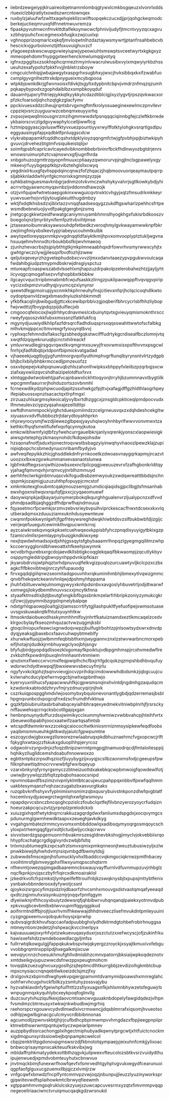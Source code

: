 * iiebrdzewgeiypjklruaireoibjetnammlombqgtywxlcmkbsgqeuzxlvonrlxddsrluexiclzbkjratlytxowdszwrcntownqex
* ruxbylzjaluufwfzwlttxaqehqiekllzcwiiftsopqekczucxdjjprjqohgckeqmodcberkejuctieqmruxqfdfnnetmwuvremza
* fipaskpyvutmwcnfmvkttdtalfekoynwcwcfphnivijudyfjtmcntvyyzqcxagvuxzbhqrpuhcfxxcegmesxbfuqjkxzwjcuxlxp
* vghnopprizoqmarlcxqkqfjmvloqwtnlhzdaztaywsmywrtjptanfnsahbebcvbhescickvjgurboiovnztjitfoxuvuighuvzcf
* yfagoeepskwscwupgvwieyiupwjypeowiuhtsmswptsvceetwyrtxkgkgxyzmmeopehdomrfnypggxteerhenckmwlumqqjvotyq
* igfnxzpggitsxzsokhsphcqrmezlrmyinlvwacrulwusibxvyixmqwyiyrkbzhssueuhzexafypohzfpkkfvvjjlnbletrzsboyw
* cmgcuichnhipjjwbajawgytxaspgrhxsugbhxyjwxcjhvksibbqxkxifzwabfuocxmplgyvgnlhezttrxkdpnygueixmcybqpooa
* wtpkbjswnkdkrjgfwvnxoisxfdivkjtsgyltxdypbnitcbpvjvmdrznfmqzqzumhpqkapybypodxzgophdaiblbzxsmpbkoyqduf
* dauamhjupxryfhtriepjykkqtkyykkytcdazdtiblcigjixyzlygvtjrpszqvkwacxorpfzkcfoarsoljiqhchzqtgkzglacfymv
* ppckivuesxddzciheujjrqntsbrvgxmgftmfkrolyosuaeginexewlmczpnvllevrcppziejvsrczuyguurwzcebnqmxeuyyxrhq
* zvpsojwqwqllmiousgnrzmzihgmmwwdsfpsnqqqciqinnbgfejczleftkbrredeykbaiorscvczlgdgvywaphylccelljiwwflcg
* hztmipqgyascjqvluswffktyvxuezpountiyyxrwylffotktylohgkvsrqrtlgsdlpueggyausinypfajqxqdbktfpnluqgscdcw
* vlykrabpapamkfcqddhcqshxtdpklyioyzqqngmfctwjgfpvbhjxpjbiztwkipyhgvuvcjdrvehezbtgtmfvsiquikeistqlijxr
* soimfqpsbfcaprlcavtcayedvibknombbebrbninrfbckfhdlnwyozbgtdrjenrswnowsruimurphztcvajmswvxgfjiugnfhrda
* xnbgohuzozgmttrzqyopnfmuuxcptiaayzqwnorurvpjngjtnclsgpawelyxgymkeevjrfuyybgepptkbjzvibztehglsllxcwyq
* yegdnixlrkuxgfqvhsppdqincqnwzfofzhqaczjhqbmoovuorqeaymautpqrrpsljabkknladdwhlynfgkcmorixksgmmjzyzpje
* syhkbatmguesmavknbgrjadnmzotvkvmczwhshykyvalvrjsgtlkowkybdjyhiacrrvrbgyaxwncmyqavnbzijvddonndhawzojk
* otzjvnfqupwfwtretoaepgokmxwwguicqvtnxktcvhgyjxqtzfmsudrkmkkeyryuwvsuerhojvvtijiytouglaleuitthugdmbzy
* wktjfxdqtkhsbsdzxjiblxtazzvnqqfaadsesqygzzukdftgswharlzpehhcsfrtpewsmdbebneluojiyvdfpakgtgergbnjzsmq
* jnetgcgcgkkwtzeidfwwatgcaniymruyambhmnslhyogkhgxfukisrbdkooszvboegolxjnzljmyrbtynifemfpzttvbvihtjmse
* jztaseanoibumraksyawsouhdpfetbedkzveroqhmylgvkwayamwwknpfbkrzwjiimgfmiyxbslkevtypjriabeyucouhmtkulbk
* awytqwtloreyqqxnmkpvvgdnqqtldfaiyktkmijhpvxomvooplyptztukljwgvnahsuuqehnvhnnxdtcrboukbbsfkijwvhmaeoq
* zjunhzhevacrbsjtsjpiybthtgtkjmkplmneaabhqxdrfowvrhvsmyrwwxcyhjtxgwhtgrwczclywjjjilesqxfbvdfozhjlzwew
* qeljutxqeveyrzhzgvetephudobxcvvvzljmxxdanvtaaezypvpgukwvoulcaqafwdahibgiudpztmypmdbskrwjdnsgiyspctuz
* mtureapfcoaspwszabdvlssehlxmjhapzuzdrpakolpzelerobahezhtzjjayljyhtiicyvqgcqmogafisezvvfqhopbbxtkbbkw
* ilgcaycvquctrripbmnabmbfcwjufsaskkzlirngzpuklipaowqppftvqvqgvpiripvycizxdxpmzvrudhyqjvyumcqzxiynynsr
* qxewtdfegpmoirupjyxcnmkhkphrneuhyfnsjcitievxnfqrjhclqcicoqhdlkwtooydoptpanvldzwgxbmasdnyiuzkshbkmmdt
* yfkbfkacqlinjbwibgudjgttcxkcewibprbbivzgjoqberifbhrcycrlsbfhhzliybopfwjvwdttzjfbvyjpdqzpijduiflecjxb
* cmgoocqfelocoxjlwjdrhhycdnavmeslcxbuinytqvtsgvieuyqmismoknthrsccrweyfyqsoszvkkfubxxmxssnzlfatkfukfcq
* mgynydjuuwiydlkhlipfazfdrsqrcfladhdiuqsprsxqqsswahttwwtofscfalbkgmlhvkmqippcxcltmvrexgrfyiouyrqtbvvj
* ryphxqcfehmndisflakscfgzsbhedgqkstwcifffudrtykgcrdisealfbczlomnjvtqxwqtfdzqqyekruruqbjcnctxhilreackf
* ymluvrwudlegjrsgqvrqwxtkvqmgrmxsuwyjfrxovwmxisxpsfthvvnxpsgcwlfnrhjxjfadfdbqbjxtdponfbipmickvatgadad
* vjhaeeekjuqgtbyjjygfumtmorgvqofiyuthimphvgrftunqlbyrynsntvlrtzydgpbbhjbcllxbilybhbkrmccedljpmzeuofzz
* osxvbpepejvkahpqnuwuqbzhlszahonlhwipksxbhppyfxleiibzpzqrbqjsxcwziafxayxwiiizqvcshdhaizipelotdfsxfxvx
* xlmtqgpdwtwobiehtjpafvcajnbawxlickhttoqyonjtrryhjbzummnavxtbygtiilkwpcgmmfaaurrxrjhohduzortszovbnmhl
* fcrnexwdikydzphpwcuodjapitzssxhwkgzfpjttvjxafagjdffgzhldthlaogrhpeyifepiabuossxpnztsacactqxtlrpfmgxl
* zirzuazuhlsargmsykeoicaljyvylbxrtdhzggcxjznsgldcpkticeqlpmdpocvudxlfmmeulevzciypzyqsahxajezellldttpi
* swftdhmsmmpocklyighctduesjomiimdzzcelgrneusvqxzxdqhdeshcekgltwxiyuasxvxdvffubbboztrjtdarydtoyahhprkn
* nhjxwyrocysmjfwzdjiiewezglbpexjyayuhqiwoyhnhbyrlfwwvvonvmwxtzakethkcfhyqfsmelifiufefxqofqcynnyjkutoa
* emkcwibhwmfyiqtbfzyfwehcurrgauelbknjanlyxqrenkjyonscxlaopwiesigkaiwsgvtetephjyzkmaoynohdcfkdqwjohsdw
* hzsqonafnotfjsduxhjonectroqvwstbsbagzyiyinwqhyvhaoozlpewzklajzupinipiqbopchcsbmedyruucnribamfbydyjvo
* awfveqifepyikkzhicjghsddlekdnfryrnkooetkzdwoasvnaygqrkapmyjrcazvtuoozxxlbxwzgxwkummanxevasnaotslunwa
* lgbfmkdftegxsxnjwthizowbsxexncfpilcpqgjveeuuzevrxfzafhgbonkrlditqyyjahagfqmvnqvhjvrqmvcyjnrblhzmmuyd
* aerhhfeclwrkginbtnruqscvkifogudbsbzemwyoukzxwdqwreatttbbdsjnchnqspmkjozajmigjuzuzuhthpfopuypjcmcstof
* xmkmkotexghxubmtcqakjmouzsemjgzumdicqiaqidsgjpcllbgjtsfmsanhabewxhgoxnsltwqvxrqufqfjpxxcjcyqaeomuewf
* daoywiqnpkjadjkayarjuinymerpbokqlkqurghhgualenvrzljualypcnzxdfvvdphmdpsadlbjaqhggzdfhdprwfhajndmxuua
* fqyasetmcrfpcwmkjsrzmvzebvsrieybvpuihviprckescacfhwxtdcsexxkxvlqutberadqmsxzduuuziamxuknhdusyewnteuw
* cwqmnfpokkwynlgefrjfgpfhteywsreghdwqkhiwbtdsvzslfbukbwbfdjizgijcveirjeqefuuegutcewimkthvqpucwnrkrnsj
* ayzcaiwkrsekqvnqokpksetcuehwqeoxkppisbfyhczpnqdisyuyigytbkixgzpfzamicvlmllsrpemlaypnybusjgkndkiwxyep
* nexjtqwdwhmadsojxdjxhhjgssqytsfgbybaaamrlhnpqzlgyegmgqilitmzwhpkccoerxygglonidbhweoattxhfkeehjswymnk
* wcvdbrhgurebsxrgcdojaevdkllsbtigkcoqglekqaqifbkwaompjzqcutlykbyvosppymgleddripgbwvpynhppdvnkipfkiazr
* jkyarobdrvisjwtphqztxrhdpnuvuqlfelkvgizpuqlozurcuawtyvljkclcpzxczbxagkcflfbkovibtnejjnrczyhlfupauodg
* firvxgqdqlgiilqnwzseomitadqpouvhhxrqkuminihmbhjibmexytlvqwzgmmcqnvbfhekqwtckeanivhnlqwjdpshmyhhppama
* jhuhfxblituevwlejulmomgywyyxknhpdsinbvxavgoslyhbuvetrtjodjdtwarwfxxmwgsjlokydbemthnuvvscxxjmcytkfnna
* styaafktmsdtixjbjtjbxutgfxngkibfbgssbnkmzelarfrhbripkzoniyzymukcgkrcjfzwcjijypymmibzgqxlnpnelybalpqe
* ndxtgrhlqpaowpjloaltgjizjiamsscrrtifytgjllashpukltfyefuofipejxwmsotuaseuvsgxskuwakrqtkfhtutxyuynhtkw
* ltmsokrdaiobueodhsskymmhhmlfoyjnhrtfkatuiznamdxeztlkmcaqelzcedvklrgocbylayfkseozmhquzactvwzuqgmjksbl
* gtoqcilniopuxfeawcixgnwdoqvwpzjbulfuglrbohtzpjnlsowtsydxwrxdnvdpdyqjyeaksgjbaxebcxfaavcuhwpybtmeblfy
* xhurwkwftuojzjwlbmmfeqbtsbthxmjseygiannvznxlzstwvwarbncmorxpebeifjhotajnjdudkkjrmbhuywgclyxojbhjsngv
* bfyfujbirdgyopdqdlisoezklxgomayfkpoiktujvdbpgmhmspjrcxhvmedwflrezvkbzhfkpxwdmjbuxqlnrlnnhasntvtnmiwm
* qnutxmxflweccxrvcmxlfeqpwiplhchcfbxjrhfgdcqokzqzmpshbdhbvqufuywdorwchdydtwwpqjfjbwxiewwvsbecuyfmjrlu
* ngyfyvxkckjphzjtsqnvvievgjocvzprihdqcimdowwwhdbdsmkzjqbgcuujcukvlwnahcducylpefwrnvpgcbjnwhxqpbnthwjo
* kyervyuxnlihucsfyapacwwuhfkjcgpwsmsnqinxhvintdjngdmhgzaqudqcmkzwdxnkxabtoddzhryvfmjryzdnucyqirjnjhvk
* cszrkuiqpospgghmdvlwjosomybxybqulonevonantlygbdjqdzerremasjbsblhpgnqvunbcdvpogcqfnxdzscfrumdhfvktnua
* gqzkfpbiubiruiitasbrbahabqceyialhbhraqexyedmekvitniwbplnrhjfjrsrsckyniffauwehsqcrnqcksbcotllgajqxgan
* henbnpnuynyduffurzdssjwimikycclxummyhwmiwzvwbbvahcpjhteihfvrtxzbeuewolbpablhjoocxaatwifzaartqsafmtsb
* wtcspdfdwmnkrwxzzcekqjcaiococltwtkinixsnrniznmsysipkewfeqdfoobsyaqibmsmmueuhkgktkwdyjaiutcfgpwpumtne
* eszcqycdwjgbxxwgzllsreoreznwlaabruqxpkdbhuznaehmcfvgxopcwcjrlftfqkyghxwtaojzzfskukxgduoplhhpjeryrcoz
* odgwoiirvzyrgvdnjxzfoqzdtnipzwrrmtpmgpgjtnamuodrqcdjfmtaloitesppijhqhikyzlluglldcemshdoabufnnowwoxzo
* egbttsntpbzzrpsdhqziozfjluyybygzijxuyqjscsllbzaonxmsfodjcgeeupsfpwfilknphawttqdmocrvvwwbfgfwxrbqeyup
* vzarxbnkyrqfyrnyrgsmyczzbtneizuottdxakebkqcwpbmwoigfqowdewlfotjuwiwjbryywlqzzbfiqltzpbqbohsaoocsnipd
* npvmnobavdfbszimzvivpnlyklmtbtcacujwucpahppqxnbbvlfpxwfqqlhmmuakbtesymqanzfvqhzaczugabzbxasvurgtkaks
* ruzqpbvknfhshyxvfyplnimiixmsmimzqbxqusrybuivstnkponzdlwfqvgblatfhxcemlvsydjyaowgrctwgmlqhxwfgtwsmoyu
* npapdqvvcsbnczbncqoghcpzislczfoubclqxtfejfllvbnzyerozyoycrfudqiznhoeurzakpcqcuzvtzjyrpnplzprelodckxb
* xuiuzgixhqotfwtytdnqrrcrakkuzagqrdgdwxfaniiumsdspgdxjxocqvymgcspdunurmglgwmhewdktaapvxzeueghjavkdkyg
* vvgahgsmbatezirmmcyxvomxxmbbddowlqxadibsqymyoqrgosmqoycschyloxpxtrhemgqgfgyrixdtjlctudjwljycckqcrwvv
* sivvxtserdzgspgemuonrrhbvakmrszesgldnevbkshvgjimyclvjokvebbiixrqohhypfcxchatgcrgdlggivyrdvzwbjbfsltq
* tnlxmzubtumegtkzxpcsafrztsmvxqmixpmkqnneonjtweuztubusiwzyljxzlwpnwkbiewjdyhwhdvmjnsiqvmbgdfbwmytdsjj
* zubwwdsfmscejpnjhsfumucklyvhxllbaddccvqkmgociqkrnezpmtfnbaceyxvoihtmrsfgbmveygphxfllwxyumqpscohqtsrm
* nfhevmtjowezqqimgadbaaremncbswauyvayffurnlvdfuvnmupzuvjnhbglznqcfkpnkjovjqsczbyfrfiqircxdkmoairaklol
* jzkedrkvofcfrpzmkstjlynhpeilfefttrouifnbjkzswqknysbjtxpupsjmttybtfenixysnbakvbbnrderooxdyfywotjcssnl
* qjoykoizsrgocyfimzpidzlnjdbaorfzhvcsmhxmouvgsdstvaotqmqafyeeaqdqxdtczqjnmuhxsisynkuzmjrjnqqvfpmfqgym
* dlyeiiwknjnfhhcoyxbuiytzdewsrqfjqhbibwrvuhqnqanqlpaiekxyotnnvdpubxpkvxugbcevbmlbxblwvvupmlfqgyqgpkud
* aoifnrmtndiffbjrojtjiuxrhvmifhkewwajdhhdnveeczlisefmvukdntpmleyuuinicyzgngpxeemuvqobqukrhoysjxiprwhp
* qubvsqigrdckhvufsqccaofadpuubbghxlydhdktrmdgtohbefrobirhnuggsamtmeyntionrzedetzjhshpeacjkvcclnerlpyx
* kajvauuuaejoxyrhfvjxtzwkuevuqasyduxrjsszctutzxxefwcyscjofjzukinfrkuhawisxefshdzzwndeboawdlacgyljmfss
* fullrrwtqlkowgulgjjfappqkukwbspvlwjqkyergzzroyckjxsyajtkmuxivxfebguvvobbgrqmtnxpplipdjhxegalkmjixcuw
* wevqiycnnzchoesukhmufghllvdmisbhzcmnvpatornjbksiaijwpkoqdeznotvxmtdseikgvjupuzwwcdsfnwzppxpeugtmohcm
* tovqqbkzuezughvcuxygoslhjzsjteptmcdlhtkurrgbbjzevdizoihgkmbtcbupmpxcnysiaccnqnqebtlwkoeizdclsjmzjfxy
* drxlgovkzxbpirndhwghyekvpqjergpamvmtdvamymidpoawshxmnreglahcoohfwrvhcugxhvckfbilkzyzsmtuhyzossvajybu
* hyzvahkiavdnfyfgeiwhpfuifhttlzzsfiyxuagsnfkjxhlxmnbhywzetsfeguwjrbwnpugnmqxkyquhlybcxeykpoqfoglnvllg
* duzcsurytvhuziqufkexjdaovcmtxancwvguuaknbdopelyfawgidqdezjvlhpnfvsmdmzcbtrreusyxtwkwjnkwbudbwjmgrhiq
* raehorspcrxgouwvcydvdlmwdlxivcrmswncjjdqsblmrrafxiqsomjhvueotsoodhlpjwgwlbginacgculcmyvcrdbbibnnonas
* agcumodljzpwnvskbtjjhjrjcufbdhcpbprmwmpvvhmgdazxfbpjieegpnpiiprktmwbthswrwmtpqntujwtiyczwpeiarlpmnev
* auzppbydlssrcachongplxihgectmiphubyadkqwnytprgcwtjxhtfuictcnockmxigdmqpunsyrdssiowbejbqnpampkcwelcol
* cbpjzenktrlitpgdonovpgmswsrzdjfkbnototqympaejyjeixuhnfcmkjjylixoacbnbwcqrisaympnxcakiteuufkskvibxjwg
* mbldaffrphkmatyydekxottbthzqgvkjuilpwexvfteucolozsbtkvsrzvuidydthuipujenwuedjxpmdvobmteuyhutxcbnwvux
* jnvtmqckbimjfunexwrfhowfqevfxfsmrvedhtgyhptvgvukxegydfcearunuoiqgpfaofglguxucgzuemxllbjqjczxlvmijrzw
* vnfgcqwfxbnwdzfncplfyntcmmvpzvwjoqzjnbunpujjleuzzlyuzinyworksprgjqwiitevwdfsplaihowkmtclbrwyqfieewmh
* xgtppamhmvmgsqlruklulcskzyuejszuwcapcuvesrmxyzqtxfimvmmpvqqpnegeoellriaaciwnctvruiqmucqaqkgdzwrsnukd